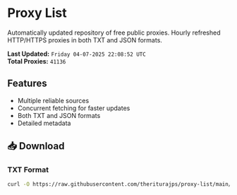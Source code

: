 # Proxy List

Automatically updated repository of free public proxies. Hourly refreshed HTTP/HTTPS proxies in both TXT and JSON formats.

**Last Updated:** `Friday 04-07-2025 22:08:52 UTC`  
**Total Proxies:** `41136`

## Features
- Multiple reliable sources
- Concurrent fetching for faster updates
- Both TXT and JSON formats
- Detailed metadata

## 📥 Download

### TXT Format
```bash
curl -O https://raw.githubusercontent.com/theriturajps/proxy-list/main/proxies.txt